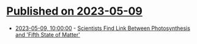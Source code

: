 # [Published on 2023-05-09](index.md)

* [2023-05-09, 10:00:00](https://science.slashdot.org/story/23/05/09/012223/scientists-find-link-between-photosynthesis-and-fifth-state-of-matter?utm_source=rss1.0mainlinkanon&utm_medium=feed) - [Scientists Find Link Between Photosynthesis and 'Fifth State of Matter'](https://science.slashdot.org/story/23/05/09/012223/scientists-find-link-between-photosynthesis-and-fifth-state-of-matter?utm_source=rss1.0mainlinkanon&utm_medium=feed)
